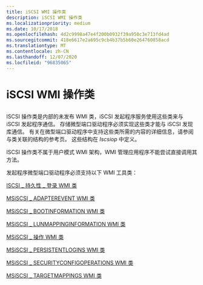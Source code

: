 ```yaml
---
title: iSCSI WMI 操作类
description: iSCSI WMI 操作类
ms.localizationpriority: medium
ms.date: 10/17/2018
ms.openlocfilehash: 4d2c9998a47e4f200b0932f39a950c3e713fd4ad
ms.sourcegitcommit: 418e6617e2a695c9cb4b37b5b60e264760858acd
ms.translationtype: MT
ms.contentlocale: zh-CN
ms.lasthandoff: 12/07/2020
ms.locfileid: "96835065"
---
```

# <a name="iscsi-wmi-operations-classes"></a>iSCSI WMI 操作类


## <span id="ddk_iscsi_wmi_classes_that_define_the_interface_between_the_iscsi_disc"></span><span id="DDK_ISCSI_WMI_CLASSES_THAT_DEFINE_THE_INTERFACE_BETWEEN_THE_ISCSI_DISC"></span>


ISCSI 操作类是内部的未发布 WMI 类，iSCSI 发起程序服务使用这些类来与 iSCSI 发起程序通信。 存储微型端口驱动程序必须实现这些类才能与 iSCSI 发现库通信。 有关在微型端口驱动程序中支持这些类所需的内容的详细信息，请参阅与类关联的结构的参考页。 这些结构在 *Iscsiop* 中定义。

ISCSI 操作类不属于用户模式 WMI 架构，WMI 管理应用程序不能尝试直接调用其方法。

发起程序微型端口驱动程序必须支持以下 WMI 工具类：

[ISCSI \_ 持久性 \_ 登录 WMI 类](iscsi-persistent-login-wmi-class.md)

[MSiSCSI \_ ADAPTEREVENT WMI 类](msiscsi-adapterevent-wmi-class.md)

[MSiSCSI \_ BOOTINFORMATION WMI 类](msiscsi-bootinformation-wmi-class.md)

[MSiSCSI \_ LUNMAPPINGINFORMATION WMI 类](msiscsi-lunmappinginformation-wmi-class.md)

[MSiSCSI \_ 操作 WMI 类](msiscsi-operations-wmi-class.md)

[MSiSCSI \_ PERSISTENTLOGINS WMI 类](msiscsi-persistentlogins-wmi-class.md)

[MSiSCSI \_ SECURITYCONFIGOPERATIONS WMI 类](msiscsi-securityconfigoperations-wmi-class.md)

[MSiSCSI \_ TARGETMAPPINGS WMI 类](msiscsi-targetmappings-wmi-class.md)

 

 





